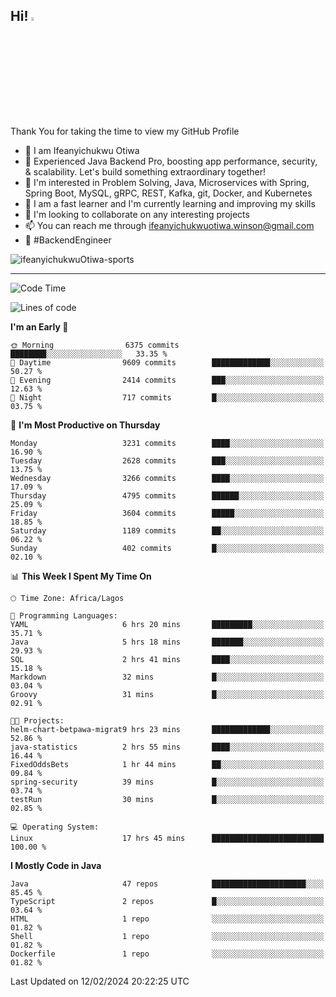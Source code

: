 <!-- BLOG-POST-LIST:START --><!-- BLOG-POST-LIST:END -->

## Hi! <img src="https://media.giphy.com/media/hvRJCLFzcasrR4ia7z/giphy.gif" width="4%"> 

Thank You for taking the time to view my GitHub Profile

- 👋 I am Ifeanyichukwu Otiwa
- 🚀 Experienced Java Backend Pro, boosting app performance, security, & scalability. Let's build something extraordinary together!
- 👀 I'm interested in Problem Solving, Java, Microservices with Spring, Spring Boot, MySQL, gRPC, REST, Kafka, git, Docker, and Kubernetes
- 🌱 I am a fast learner and I'm currently learning and improving my skills
- 💞️ I'm looking to collaborate on any interesting projects
- 📫 You can reach me through ifeanyichukwuotiwa.winson@gmail.com
- 🚀 #BackendEngineer

<p align="left" marginTop="10px"> <img src="https://komarev.com/ghpvc/?username=ifeanyichukwuOtiwa-sports&label=Profile%20views&color=0e75b6&style=for-the-badge" alt="ifeanyichukwuOtiwa-sports" /> </p>

***

<!--START_SECTION:waka-->
![Code Time](http://img.shields.io/badge/Code%20Time-2%2C233%20hrs%202%20mins-blue)

![Lines of code](https://img.shields.io/badge/From%20Hello%20World%20I%27ve%20Written-5.3%20million%20lines%20of%20code-blue)

**I'm an Early 🐤** 

```text
🌞 Morning                6375 commits        ████████░░░░░░░░░░░░░░░░░   33.35 % 
🌆 Daytime                9609 commits        █████████████░░░░░░░░░░░░   50.27 % 
🌃 Evening                2414 commits        ███░░░░░░░░░░░░░░░░░░░░░░   12.63 % 
🌙 Night                  717 commits         █░░░░░░░░░░░░░░░░░░░░░░░░   03.75 % 
```
📅 **I'm Most Productive on Thursday** 

```text
Monday                   3231 commits        ████░░░░░░░░░░░░░░░░░░░░░   16.90 % 
Tuesday                  2628 commits        ███░░░░░░░░░░░░░░░░░░░░░░   13.75 % 
Wednesday                3266 commits        ████░░░░░░░░░░░░░░░░░░░░░   17.09 % 
Thursday                 4795 commits        ██████░░░░░░░░░░░░░░░░░░░   25.09 % 
Friday                   3604 commits        █████░░░░░░░░░░░░░░░░░░░░   18.85 % 
Saturday                 1189 commits        ██░░░░░░░░░░░░░░░░░░░░░░░   06.22 % 
Sunday                   402 commits         █░░░░░░░░░░░░░░░░░░░░░░░░   02.10 % 
```


📊 **This Week I Spent My Time On** 

```text
🕑︎ Time Zone: Africa/Lagos

💬 Programming Languages: 
YAML                     6 hrs 20 mins       █████████░░░░░░░░░░░░░░░░   35.71 % 
Java                     5 hrs 18 mins       ███████░░░░░░░░░░░░░░░░░░   29.93 % 
SQL                      2 hrs 41 mins       ████░░░░░░░░░░░░░░░░░░░░░   15.18 % 
Markdown                 32 mins             █░░░░░░░░░░░░░░░░░░░░░░░░   03.04 % 
Groovy                   31 mins             █░░░░░░░░░░░░░░░░░░░░░░░░   02.91 % 

🐱‍💻 Projects: 
helm-chart-betpawa-migrat9 hrs 23 mins       █████████████░░░░░░░░░░░░   52.86 % 
java-statistics          2 hrs 55 mins       ████░░░░░░░░░░░░░░░░░░░░░   16.44 % 
FixedOddsBets            1 hr 44 mins        ██░░░░░░░░░░░░░░░░░░░░░░░   09.84 % 
spring-security          39 mins             █░░░░░░░░░░░░░░░░░░░░░░░░   03.74 % 
testRun                  30 mins             █░░░░░░░░░░░░░░░░░░░░░░░░   02.85 % 

💻 Operating System: 
Linux                    17 hrs 45 mins      █████████████████████████   100.00 % 
```

**I Mostly Code in Java** 

```text
Java                     47 repos            █████████████████████░░░░   85.45 % 
TypeScript               2 repos             █░░░░░░░░░░░░░░░░░░░░░░░░   03.64 % 
HTML                     1 repo              ░░░░░░░░░░░░░░░░░░░░░░░░░   01.82 % 
Shell                    1 repo              ░░░░░░░░░░░░░░░░░░░░░░░░░   01.82 % 
Dockerfile               1 repo              ░░░░░░░░░░░░░░░░░░░░░░░░░   01.82 % 
```




 Last Updated on 12/02/2024 20:22:25 UTC
<!--END_SECTION:waka-->

<!--
<p align="center">
![trophy](https://github-profile-trophy.vercel.app/?username=ifeanyichukwuOtiwa-sports&theme=onedark) (https://github.com/ryo-ma/github-profile-trophy)
</p>
-->

<!---
ifeanyi-otiwa/ifeanyi-otiwa is a ✨ special ✨ repository because its `README.md` (this file) appears on your GitHub profile.
You can click the Preview link to take a look at your changes.
--->
